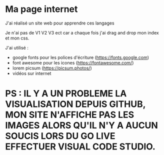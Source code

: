 # Ma page internet 

J'ai réalisé un site web pour apprendre ces langages 

Je n'ai pas de V1 V2 V3 ect car a chaque fois j'ai drag and drop mon index et mon css.

J'ai utilisé : 
- google fonts pour les polices d'écriture (https://fonts.google.com)
- font awesome pour les icones (https://fontawesome.com/)
- lorem picsum  (https://picsum.photos/)
- vidéos sur internet

# PS : IL Y A UN PROBLEME LA VISUALISATION DEPUIS GITHUB, MON SITE N'AFFICHE PAS LES IMAGES ALORS QU'IL N'Y A AUCUN SOUCIS LORS DU GO LIVE EFFECTUER VISUAL CODE STUDIO. 

